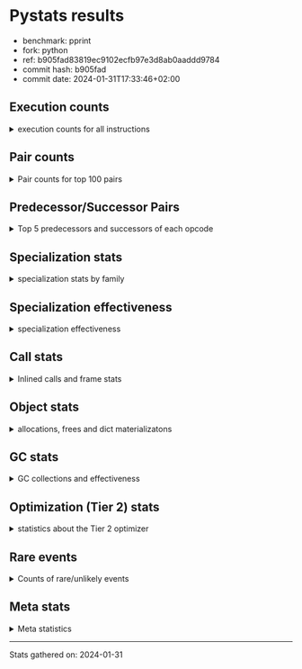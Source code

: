 
# Pystats results

- benchmark: pprint
- fork: python
- ref: b905fad83819ec9102ecfb97e3d8ab0aaddd9784
- commit hash: b905fad
- commit date: 2024-01-31T17:33:46+02:00

## Execution counts

<details>
<summary> execution counts for all instructions </summary>

|Name | Count | Self | Cumulative | Miss ratio | 
|---|---:|---:|---:|---:|
| LOAD_FAST | 5,624,006,400 | 19.8% | 19.8% |  |
| STORE_FAST | 2,496,003,280 | 8.8% | 28.5% |  |
| LOAD_GLOBAL_BUILTIN | 2,448,001,380 | 8.6% | 37.1% |  |
| LOAD_CONST | 1,808,002,640 | 6.4% | 43.5% |  |
| POP_JUMP_IF_FALSE | 1,744,001,680 | 6.1% | 49.6% |  |
| LOAD_FAST_LOAD_FAST | 1,544,002,000 | 5.4% | 55.0% |  |
| TO_BOOL_BOOL | 1,440,000,240 | 5.1% | 60.1% |  |
| CALL_BUILTIN_FAST | 872,000,660 | 3.1% | 63.1% |  |
| RESUME_CHECK | 808,000,460 | 2.8% | 66.0% |  |
| RETURN_VALUE | 704,000,560 | 2.5% | 68.5% |  |
| POP_JUMP_IF_TRUE | 648,000,480 | 2.3% | 70.7% |  |
| CALL_PY_EXACT_ARGS | 640,000,200 | 2.2% | 73.0% |  |
| LOAD_ATTR_METHOD_WITH_VALUES | 640,000,140 | 2.2% | 75.2% |  |
| CALL_BUILTIN_O | 583,999,960 | 2.1% | 77.3% |  |
| LOAD_GLOBAL_MODULE | 432,000,300 | 1.5% | 78.8% |  |
| CONTAINS_OP | 416,000,400 | 1.5% | 80.3% |  |
| LOAD_ATTR | 384,098,340 | 1.3% | 81.6% |  |
| POP_TOP | 376,000,800 | 1.3% | 82.9% |  |
| BUILD_TUPLE | 360,000,160 | 1.3% | 84.2% |  |
| CALL_TYPE_1 | 312,000,180 | 1.1% | 85.3% |  |
| UNPACK_SEQUENCE_TUPLE | 311,999,940 | 1.1% | 86.4% |  |
| IS_OP | 288,000,160 | 1.0% | 87.4% |  |
| PUSH_NULL | 264,000,880 | 0.9% | 88.3% |  |
| JUMP_BACKWARD | 263,999,920 | 0.9% | 89.3% |  |
| LOAD_ATTR_INSTANCE_VALUE | 240,000,200 | 0.8% | 90.1% |  |
| FOR_ITER_TUPLE | 193,134,380 | 0.7% | 90.8% | 31.1% |
| INTERPRETER_EXIT | 168,000,160 | 0.6% | 91.4% |  |
| FOR_ITER_LIST | 161,132,320 | 0.6% | 91.9% | 37.3% |
| LOAD_ATTR_METHOD_NO_DICT | 128,000,160 | 0.4% | 92.4% |  |
| EXTENDED_ARG | 120,000,160 | 0.4% | 92.8% |  |
| RETURN_CONST | 104,000,240 | 0.4% | 93.2% |  |
| CALL_METHOD_DESCRIPTOR_O | 104,000,180 | 0.4% | 93.5% |  |
| CALL | 96,027,540 | 0.3% | 93.9% |  |
| BINARY_OP | 96,025,120 | 0.3% | 94.2% |  |
| BINARY_OP_ADD_INT | 96,000,320 | 0.3% | 94.5% |  |
| DELETE_SUBSCR | 96,000,240 | 0.3% | 94.9% |  |
| GET_ITER | 96,000,160 | 0.3% | 95.2% |  |
| BUILD_LIST | 96,000,160 | 0.3% | 95.6% |  |
| STORE_SUBSCR_DICT | 96,000,140 | 0.3% | 95.9% |  |
| COPY | 96,000,080 | 0.3% | 96.2% |  |
| TO_BOOL_NONE | 96,000,080 | 0.3% | 96.6% |  |
| FORMAT_SIMPLE | 96,000,000 | 0.3% | 96.9% |  |
| CONVERT_VALUE | 96,000,000 | 0.3% | 97.2% |  |
| STORE_ATTR_SLOT | 95,999,960 | 0.3% | 97.6% |  |
| BINARY_SUBSCR_TUPLE_INT | 95,999,920 | 0.3% | 97.9% |  |
| COMPARE_OP_INT | 80,000,160 | 0.3% | 98.2% |  |
| TO_BOOL | 72,019,860 | 0.3% | 98.5% |  |
| STORE_FAST_STORE_FAST | 56,000,160 | 0.2% | 98.7% |  |
| CALL_LEN | 56,000,020 | 0.2% | 98.8% |  |
| JUMP_FORWARD | 48,000,240 | 0.2% | 99.0% |  |
| BUILD_STRING | 48,000,000 | 0.2% | 99.2% |  |
| UNPACK_SEQUENCE_TWO_TUPLE | 47,999,960 | 0.2% | 99.4% |  |
| LOAD_ATTR_SLOT | 47,999,920 | 0.2% | 99.5% |  |
| NOP | 32,000,240 | 0.1% | 99.6% |  |
| CALL_METHOD_DESCRIPTOR_NOARGS | 32,000,080 | 0.1% | 99.7% |  |
| TO_BOOL_LIST | 24,000,120 | 0.1% | 99.8% |  |
| CALL_KW | 24,000,000 | 0.1% | 99.9% |  |
| BINARY_OP_SUBTRACT_INT | 16,000,300 | 0.1% | 100.0% |  |
| LOAD_ATTR_METHOD_LAZY_DICT | 8,000,160 | 0.0% | 100.0% |  |
| LOAD_GLOBAL | 2,560 | 0.0% | 100.0% |  |
| UNPACK_SEQUENCE | 360 | 0.0% | 100.0% |  |
| RESUME | 340 | 0.0% | 100.0% |  |
| COMPARE_OP | 320 | 0.0% | 100.0% |  |
| LOAD_DEREF | 320 | 0.0% | 100.0% |  |
| LOAD_ATTR_MODULE | 240 | 0.0% | 100.0% |  |
| STORE_SUBSCR | 200 | 0.0% | 100.0% |  |
| BINARY_SUBSCR | 160 | 0.0% | 100.0% |  |
| CALL_FUNCTION_EX | 160 | 0.0% | 100.0% |  |
| COPY_FREE_VARS | 160 | 0.0% | 100.0% |  |
| FOR_ITER | 160 | 0.0% | 100.0% |  |
| BINARY_OP_SUBTRACT_FLOAT | 120 | 0.0% | 100.0% |  |
| POP_JUMP_IF_NONE | 80 | 0.0% | 100.0% |  |
| STORE_ATTR | 80 | 0.0% | 100.0% |  |
| CHECK_EXC_MATCH | 80 | 0.0% | 100.0% |  |
| POP_EXCEPT | 80 | 0.0% | 100.0% |  |
| PUSH_EXC_INFO | 80 | 0.0% | 100.0% |  |
| BUILD_MAP | 80 | 0.0% | 100.0% |  |
| JUMP_BACKWARD_NO_INTERRUPT | 80 | 0.0% | 100.0% |  |
| BINARY_OP_ADD_UNICODE | 60 | 0.0% | 100.0% |  |
| CALL_METHOD_DESCRIPTOR_FAST | 60 | 0.0% | 100.0% |  |
| LOAD_ATTR_NONDESCRIPTOR_WITH_VALUES | 60 | 0.0% | 100.0% |  |


</details>

## Pair counts

<details>
<summary> Pair counts for top 100 pairs </summary>

|Pair | Count | Self | Cumulative | 
|---|---:|---:|---:|
| LOAD_GLOBAL_BUILTIN LOAD_FAST | 1,584,000,880 | 5.6% | 5.6% |
| STORE_FAST LOAD_FAST | 1,288,001,760 | 4.5% | 10.1% |
| LOAD_FAST LOAD_GLOBAL_BUILTIN | 864,000,080 | 3.0% | 13.1% |
| POP_JUMP_IF_FALSE LOAD_GLOBAL_BUILTIN | 839,999,800 | 3.0% | 16.1% |
| TO_BOOL_BOOL POP_JUMP_IF_FALSE | 816,000,180 | 2.9% | 18.9% |
| CALL_PY_EXACT_ARGS RESUME_CHECK | 640,000,200 | 2.2% | 21.2% |
| LOAD_FAST LOAD_ATTR_METHOD_WITH_VALUES | 639,999,880 | 2.2% | 23.4% |
| POP_JUMP_IF_FALSE LOAD_FAST | 608,000,800 | 2.1% | 25.6% |
| STORE_FAST STORE_FAST | 608,000,000 | 2.1% | 27.7% |
| CALL_BUILTIN_FAST TO_BOOL_BOOL | 576,000,240 | 2.0% | 29.7% |
| LOAD_GLOBAL_BUILTIN CALL_BUILTIN_FAST | 576,000,240 | 2.0% | 31.8% |
| LOAD_FAST LOAD_CONST | 552,000,720 | 1.9% | 33.7% |
| LOAD_FAST TO_BOOL_BOOL | 543,999,720 | 1.9% | 35.6% |
| LOAD_FAST CALL_BUILTIN_O | 535,999,760 | 1.9% | 37.5% |
| LOAD_CONST LOAD_CONST | 528,000,320 | 1.9% | 39.3% |
| TO_BOOL_BOOL POP_JUMP_IF_TRUE | 527,999,940 | 1.9% | 41.2% |
| LOAD_ATTR_METHOD_WITH_VALUES LOAD_FAST_LOAD_FAST | 432,000,180 | 1.5% | 42.7% |
| CONTAINS_OP POP_JUMP_IF_FALSE | 416,000,400 | 1.5% | 44.2% |
| LOAD_FAST_LOAD_FAST CALL_PY_EXACT_ARGS | 415,999,840 | 1.5% | 45.6% |
| LOAD_FAST_LOAD_FAST LOAD_FAST_LOAD_FAST | 408,000,320 | 1.4% | 47.1% |
| POP_TOP LOAD_FAST | 368,000,400 | 1.3% | 48.4% |
| BUILD_TUPLE RETURN_VALUE | 360,000,160 | 1.3% | 49.6% |
| STORE_FAST LOAD_GLOBAL_BUILTIN | 344,000,080 | 1.2% | 50.8% |
| RESUME_CHECK LOAD_FAST | 320,000,220 | 1.1% | 52.0% |
| RESUME_CHECK LOAD_GLOBAL_BUILTIN | 320,000,120 | 1.1% | 53.1% |
| LOAD_FAST CALL_TYPE_1 | 312,000,120 | 1.1% | 54.2% |
| CALL_TYPE_1 STORE_FAST | 312,000,120 | 1.1% | 55.3% |
| LOAD_GLOBAL_MODULE CONTAINS_OP | 312,000,120 | 1.1% | 56.4% |
| RETURN_VALUE RETURN_VALUE | 312,000,080 | 1.1% | 57.5% |
| LOAD_FAST LOAD_GLOBAL_MODULE | 312,000,080 | 1.1% | 58.6% |
| RETURN_VALUE UNPACK_SEQUENCE_TUPLE | 311,999,800 | 1.1% | 59.7% |
| UNPACK_SEQUENCE_TUPLE STORE_FAST | 303,999,880 | 1.1% | 60.7% |
| CALL_BUILTIN_FAST STORE_FAST | 296,000,140 | 1.0% | 61.8% |
| LOAD_ATTR IS_OP | 288,000,160 | 1.0% | 62.8% |
| LOAD_CONST CALL_BUILTIN_FAST | 288,000,080 | 1.0% | 63.8% |
| LOAD_GLOBAL_BUILTIN LOAD_ATTR | 288,000,000 | 1.0% | 64.8% |
| LOAD_CONST STORE_FAST | 264,000,720 | 0.9% | 65.7% |
| LOAD_FAST PUSH_NULL | 264,000,560 | 0.9% | 66.7% |
| PUSH_NULL LOAD_FAST | 264,000,160 | 0.9% | 67.6% |
| POP_JUMP_IF_TRUE LOAD_FAST | 264,000,160 | 0.9% | 68.5% |
| POP_JUMP_IF_TRUE JUMP_BACKWARD | 263,999,920 | 0.9% | 69.4% |
| CALL_BUILTIN_O POP_TOP | 263,999,900 | 0.9% | 70.4% |
| IS_OP POP_JUMP_IF_FALSE | 240,000,000 | 0.8% | 71.2% |
| LOAD_FAST LOAD_ATTR_INSTANCE_VALUE | 239,999,960 | 0.8% | 72.1% |
| LOAD_FAST_LOAD_FAST LOAD_FAST | 224,000,160 | 0.8% | 72.8% |
| LOAD_FAST CALL_PY_EXACT_ARGS | 224,000,000 | 0.8% | 73.6% |
| LOAD_ATTR_INSTANCE_VALUE TO_BOOL_BOOL | 223,999,800 | 0.8% | 74.4% |
| LOAD_CONST BUILD_TUPLE | 216,000,000 | 0.8% | 75.2% |
| CALL_BUILTIN_O LOAD_CONST | 215,999,920 | 0.8% | 75.9% |
| LOAD_FAST LOAD_FAST_LOAD_FAST | 208,000,000 | 0.7% | 76.7% |
| LOAD_ATTR_METHOD_WITH_VALUES LOAD_FAST | 207,999,960 | 0.7% | 77.4% |
| CACHE RESUME_CHECK | 168,000,000 | 0.6% | 78.0% |
| JUMP_BACKWARD FOR_ITER_TUPLE | 142,667,380 | 0.5% | 78.5% |
| FOR_ITER_TUPLE STORE_FAST | 142,667,360 | 0.5% | 79.0% |
| EXTENDED_ARG POP_JUMP_IF_FALSE | 120,000,160 | 0.4% | 79.4% |
| JUMP_BACKWARD FOR_ITER_LIST | 113,332,580 | 0.4% | 79.8% |
| LOAD_FAST_LOAD_FAST CONTAINS_OP | 104,000,240 | 0.4% | 80.2% |
| LOAD_CONST LOAD_FAST_LOAD_FAST | 104,000,160 | 0.4% | 80.5% |
| POP_JUMP_IF_FALSE LOAD_CONST | 104,000,160 | 0.4% | 80.9% |
| CALL_BUILTIN_O STORE_FAST | 104,000,140 | 0.4% | 81.3% |
| LOAD_FAST CALL_METHOD_DESCRIPTOR_O | 103,999,960 | 0.4% | 81.6% |
| LOAD_FAST LOAD_ATTR | 96,001,560 | 0.3% | 82.0% |
| STORE_FAST LOAD_CONST | 96,000,320 | 0.3% | 82.3% |
| LOAD_ATTR STORE_FAST | 96,000,280 | 0.3% | 82.6% |
| LOAD_FAST_LOAD_FAST DELETE_SUBSCR | 96,000,240 | 0.3% | 83.0% |
| BINARY_OP LOAD_FAST_LOAD_FAST | 96,000,180 | 0.3% | 83.3% |
| BUILD_LIST STORE_FAST | 96,000,160 | 0.3% | 83.7% |
| LOAD_FAST GET_ITER | 96,000,160 | 0.3% | 84.0% |
| LOAD_FAST_LOAD_FAST BUILD_TUPLE | 96,000,160 | 0.3% | 84.3% |
| POP_JUMP_IF_FALSE LOAD_FAST_LOAD_FAST | 96,000,160 | 0.3% | 84.7% |
| STORE_FAST BUILD_LIST | 96,000,160 | 0.3% | 85.0% |
| BINARY_OP_ADD_INT STORE_FAST | 96,000,140 | 0.3% | 85.3% |
| LOAD_CONST BINARY_OP_ADD_INT | 96,000,120 | 0.3% | 85.7% |
| TO_BOOL_BOOL EXTENDED_ARG | 96,000,120 | 0.3% | 86.0% |
| POP_JUMP_IF_FALSE POP_TOP | 96,000,080 | 0.3% | 86.4% |
| CALL_METHOD_DESCRIPTOR_O BINARY_OP | 96,000,080 | 0.3% | 86.7% |
| LOAD_ATTR_METHOD_NO_DICT LOAD_FAST | 96,000,080 | 0.3% | 87.0% |
| STORE_SUBSCR_DICT LOAD_CONST | 96,000,080 | 0.3% | 87.4% |
| TO_BOOL_NONE POP_JUMP_IF_FALSE | 96,000,080 | 0.3% | 87.7% |
| LOAD_FAST_LOAD_FAST STORE_SUBSCR_DICT | 96,000,040 | 0.3% | 88.0% |
| CONVERT_VALUE FORMAT_SIMPLE | 96,000,000 | 0.3% | 88.4% |
| LOAD_CONST LOAD_ATTR_METHOD_NO_DICT | 96,000,000 | 0.3% | 88.7% |
| LOAD_FAST CONVERT_VALUE | 96,000,000 | 0.3% | 89.1% |
| LOAD_FAST COPY | 96,000,000 | 0.3% | 89.4% |
| LOAD_FAST TO_BOOL_NONE | 96,000,000 | 0.3% | 89.7% |
| RETURN_CONST INTERPRETER_EXIT | 96,000,000 | 0.3% | 90.1% |
| RESUME_CHECK LOAD_FAST_LOAD_FAST | 95,999,960 | 0.3% | 90.4% |
| STORE_ATTR_SLOT RETURN_CONST | 95,999,960 | 0.3% | 90.7% |
| LOAD_FAST_LOAD_FAST STORE_ATTR_SLOT | 95,999,920 | 0.3% | 91.1% |
| BINARY_SUBSCR_TUPLE_INT CALL | 95,999,920 | 0.3% | 91.4% |
| LOAD_GLOBAL_MODULE LOAD_FAST | 95,999,920 | 0.3% | 91.8% |
| COPY TO_BOOL_BOOL | 95,999,840 | 0.3% | 92.1% |
| LOAD_CONST BINARY_SUBSCR_TUPLE_INT | 95,999,840 | 0.3% | 92.4% |
| LOAD_FAST TO_BOOL | 72,000,760 | 0.3% | 92.7% |
| TO_BOOL POP_JUMP_IF_TRUE | 72,000,260 | 0.3% | 92.9% |
| DELETE_SUBSCR LOAD_FAST | 72,000,160 | 0.3% | 93.2% |
| RETURN_VALUE INTERPRETER_EXIT | 72,000,160 | 0.3% | 93.4% |
| POP_JUMP_IF_TRUE LOAD_CONST | 72,000,160 | 0.3% | 93.7% |
| FOR_ITER_LIST STORE_FAST | 65,332,600 | 0.2% | 93.9% |
| LOAD_FAST STORE_FAST | 64,000,000 | 0.2% | 94.1% |


</details>

## Predecessor/Successor Pairs

<details>
<summary> Top 5 predecessors and successors of each opcode </summary>

### CACHE

<details>
<summary> Successors and predecessors for CACHE </summary>

|Successors | Count | Percentage | 
|---|---:|---:|
| RESUME_CHECK | 168,000,000 | 100.0% |
| RESUME | 160 | 0.0% |


</details>

### BINARY_SUBSCR

<details>
<summary> Successors and predecessors for BINARY_SUBSCR </summary>

|Predecessors | Count | Percentage | 
|---|---:|---:|
| LOAD_CONST | 160 | 100.0% |

|Successors | Count | Percentage | 
|---|---:|---:|
| CALL | 80 | 50.0% |
| BINARY_SUBSCR_TUPLE_INT | 80 | 50.0% |


</details>

### DELETE_SUBSCR

<details>
<summary> Successors and predecessors for DELETE_SUBSCR </summary>

|Predecessors | Count | Percentage | 
|---|---:|---:|
| LOAD_FAST_LOAD_FAST | 96,000,240 | 100.0% |

|Successors | Count | Percentage | 
|---|---:|---:|
| LOAD_FAST | 72,000,160 | 75.0% |
| LOAD_CONST | 24,000,000 | 25.0% |
| RETURN_CONST | 80 | 0.0% |


</details>

### FORMAT_SIMPLE

<details>
<summary> Successors and predecessors for FORMAT_SIMPLE </summary>

|Predecessors | Count | Percentage | 
|---|---:|---:|
| CONVERT_VALUE | 96,000,000 | 100.0% |

|Successors | Count | Percentage | 
|---|---:|---:|
| BUILD_STRING | 48,000,000 | 50.0% |
| LOAD_CONST | 48,000,000 | 50.0% |


</details>

### GET_ITER

<details>
<summary> Successors and predecessors for GET_ITER </summary>

|Predecessors | Count | Percentage | 
|---|---:|---:|
| LOAD_FAST | 96,000,160 | 100.0% |

|Successors | Count | Percentage | 
|---|---:|---:|
| FOR_ITER_TUPLE | 49,333,660 | 51.4% |
| FOR_ITER_LIST | 46,666,380 | 48.6% |
| FOR_ITER | 120 | 0.0% |


</details>

### INTERPRETER_EXIT

<details>
<summary> Successors and predecessors for INTERPRETER_EXIT </summary>

|Predecessors | Count | Percentage | 
|---|---:|---:|
| RETURN_CONST | 96,000,000 | 57.1% |
| RETURN_VALUE | 72,000,160 | 42.9% |


</details>

### NOP

<details>
<summary> Successors and predecessors for NOP </summary>

|Predecessors | Count | Percentage | 
|---|---:|---:|
| RESUME_CHECK | 23,999,960 | 75.0% |
| STORE_FAST | 8,000,080 | 25.0% |
| POP_TOP | 160 | 0.0% |
| RESUME | 40 | 0.0% |

|Successors | Count | Percentage | 
|---|---:|---:|
| LOAD_FAST | 24,000,000 | 75.0% |
| LOAD_GLOBAL_BUILTIN | 8,000,000 | 25.0% |
| LOAD_DEREF | 160 | 0.0% |
| LOAD_GLOBAL | 80 | 0.0% |


</details>

### POP_TOP

<details>
<summary> Successors and predecessors for POP_TOP </summary>

|Predecessors | Count | Percentage | 
|---|---:|---:|
| CALL_BUILTIN_O | 263,999,900 | 70.2% |
| POP_JUMP_IF_FALSE | 96,000,080 | 25.5% |
| RETURN_CONST | 8,000,240 | 2.1% |
| CALL_METHOD_DESCRIPTOR_O | 8,000,100 | 2.1% |
| CALL | 480 | 0.0% |

|Successors | Count | Percentage | 
|---|---:|---:|
| LOAD_FAST | 368,000,400 | 97.9% |
| RETURN_CONST | 8,000,080 | 2.1% |
| NOP | 160 | 0.0% |
| LOAD_CONST | 80 | 0.0% |
| LOAD_FAST_LOAD_FAST | 80 | 0.0% |


</details>

### PUSH_NULL

<details>
<summary> Successors and predecessors for PUSH_NULL </summary>

|Predecessors | Count | Percentage | 
|---|---:|---:|
| LOAD_FAST | 264,000,560 | 100.0% |
| LOAD_DEREF | 160 | 0.0% |
| LOAD_ATTR_MODULE | 120 | 0.0% |
| LOAD_ATTR | 40 | 0.0% |

|Successors | Count | Percentage | 
|---|---:|---:|
| LOAD_FAST | 264,000,160 | 100.0% |
| CALL | 640 | 0.0% |
| LOAD_FAST_LOAD_FAST | 80 | 0.0% |


</details>

### RETURN_VALUE

<details>
<summary> Successors and predecessors for RETURN_VALUE </summary>

|Predecessors | Count | Percentage | 
|---|---:|---:|
| BUILD_TUPLE | 360,000,160 | 51.1% |
| RETURN_VALUE | 312,000,080 | 44.3% |
| COMPARE_OP_INT | 23,999,960 | 3.4% |
| LOAD_FAST | 8,000,240 | 1.1% |
| CALL_METHOD_DESCRIPTOR_NOARGS | 60 | 0.0% |

|Successors | Count | Percentage | 
|---|---:|---:|
| RETURN_VALUE | 312,000,080 | 44.3% |
| UNPACK_SEQUENCE_TUPLE | 311,999,800 | 44.3% |
| INTERPRETER_EXIT | 72,000,160 | 10.2% |
| STORE_FAST | 8,000,080 | 1.1% |
| UNPACK_SEQUENCE | 280 | 0.0% |


</details>

### STORE_SUBSCR

<details>
<summary> Successors and predecessors for STORE_SUBSCR </summary>

|Predecessors | Count | Percentage | 
|---|---:|---:|
| LOAD_FAST_LOAD_FAST | 200 | 100.0% |

|Successors | Count | Percentage | 
|---|---:|---:|
| STORE_SUBSCR_DICT | 100 | 50.0% |
| LOAD_CONST | 80 | 40.0% |
| LOAD_FAST | 20 | 10.0% |


</details>

### TO_BOOL

<details>
<summary> Successors and predecessors for TO_BOOL </summary>

|Predecessors | Count | Percentage | 
|---|---:|---:|
| LOAD_FAST | 72,000,760 | 100.0% |
| TO_BOOL | 18,340 | 0.0% |
| CALL | 200 | 0.0% |
| CALL_BUILTIN_FAST | 200 | 0.0% |
| COPY | 160 | 0.0% |

|Successors | Count | Percentage | 
|---|---:|---:|
| POP_JUMP_IF_TRUE | 72,000,260 | 100.0% |
| TO_BOOL | 18,340 | 0.0% |
| TO_BOOL_BOOL | 640 | 0.0% |
| POP_JUMP_IF_FALSE | 460 | 0.0% |
| TO_BOOL_NONE | 80 | 0.0% |


</details>

### BINARY_OP

<details>
<summary> Successors and predecessors for BINARY_OP </summary>

|Predecessors | Count | Percentage | 
|---|---:|---:|
| CALL_METHOD_DESCRIPTOR_O | 96,000,080 | 100.0% |
| BINARY_OP | 24,280 | 0.0% |
| LOAD_CONST | 280 | 0.0% |
| LOAD_FAST | 280 | 0.0% |
| CALL | 80 | 0.0% |

|Successors | Count | Percentage | 
|---|---:|---:|
| LOAD_FAST_LOAD_FAST | 96,000,180 | 100.0% |
| BINARY_OP | 24,280 | 0.0% |
| STORE_FAST | 220 | 0.0% |
| BINARY_OP_ADD_INT | 160 | 0.0% |
| BINARY_OP_SUBTRACT_INT | 100 | 0.0% |


</details>

### BUILD_LIST

<details>
<summary> Successors and predecessors for BUILD_LIST </summary>

|Predecessors | Count | Percentage | 
|---|---:|---:|
| STORE_FAST | 96,000,160 | 100.0% |

|Successors | Count | Percentage | 
|---|---:|---:|
| STORE_FAST | 96,000,160 | 100.0% |


</details>

### BUILD_STRING

<details>
<summary> Successors and predecessors for BUILD_STRING </summary>

|Predecessors | Count | Percentage | 
|---|---:|---:|
| FORMAT_SIMPLE | 48,000,000 | 100.0% |

|Successors | Count | Percentage | 
|---|---:|---:|
| CALL_BUILTIN_O | 47,999,920 | 100.0% |
| CALL | 80 | 0.0% |


</details>

### BUILD_TUPLE

<details>
<summary> Successors and predecessors for BUILD_TUPLE </summary>

|Predecessors | Count | Percentage | 
|---|---:|---:|
| LOAD_CONST | 216,000,000 | 60.0% |
| LOAD_FAST_LOAD_FAST | 96,000,160 | 26.7% |
| CALL | 48,000,000 | 13.3% |

|Successors | Count | Percentage | 
|---|---:|---:|
| RETURN_VALUE | 360,000,160 | 100.0% |


</details>

### CALL

<details>
<summary> Successors and predecessors for CALL </summary>

|Predecessors | Count | Percentage | 
|---|---:|---:|
| BINARY_SUBSCR_TUPLE_INT | 95,999,920 | 100.0% |
| CALL | 24,380 | 0.0% |
| LOAD_FAST | 1,200 | 0.0% |
| PUSH_NULL | 640 | 0.0% |
| LOAD_FAST_LOAD_FAST | 320 | 0.0% |

|Successors | Count | Percentage | 
|---|---:|---:|
| BUILD_TUPLE | 48,000,000 | 50.0% |
| LOAD_GLOBAL_MODULE | 47,999,920 | 50.0% |
| CALL | 24,380 | 0.0% |
| STORE_FAST | 500 | 0.0% |
| POP_TOP | 480 | 0.0% |


</details>

### CALL_FUNCTION_EX

<details>
<summary> Successors and predecessors for CALL_FUNCTION_EX </summary>

|Predecessors | Count | Percentage | 
|---|---:|---:|
| LOAD_FAST | 160 | 100.0% |

|Successors | Count | Percentage | 
|---|---:|---:|
| COPY_FREE_VARS | 160 | 100.0% |


</details>

### CALL_KW

<details>
<summary> Successors and predecessors for CALL_KW </summary>

|Predecessors | Count | Percentage | 
|---|---:|---:|
| LOAD_CONST | 24,000,000 | 100.0% |

|Successors | Count | Percentage | 
|---|---:|---:|
| STORE_FAST | 24,000,000 | 100.0% |


</details>

### COMPARE_OP

<details>
<summary> Successors and predecessors for COMPARE_OP </summary>

|Predecessors | Count | Percentage | 
|---|---:|---:|
| LOAD_CONST | 200 | 62.5% |
| LOAD_ATTR | 40 | 12.5% |
| LOAD_FAST | 40 | 12.5% |
| LOAD_ATTR_SLOT | 40 | 12.5% |

|Successors | Count | Percentage | 
|---|---:|---:|
| COMPARE_OP_INT | 160 | 50.0% |
| POP_JUMP_IF_FALSE | 120 | 37.5% |
| RETURN_VALUE | 40 | 12.5% |


</details>

### CONTAINS_OP

<details>
<summary> Successors and predecessors for CONTAINS_OP </summary>

|Predecessors | Count | Percentage | 
|---|---:|---:|
| LOAD_GLOBAL_MODULE | 312,000,120 | 75.0% |
| LOAD_FAST_LOAD_FAST | 104,000,240 | 25.0% |
| LOAD_GLOBAL | 40 | 0.0% |

|Successors | Count | Percentage | 
|---|---:|---:|
| POP_JUMP_IF_FALSE | 416,000,400 | 100.0% |


</details>

### CONVERT_VALUE

<details>
<summary> Successors and predecessors for CONVERT_VALUE </summary>

|Predecessors | Count | Percentage | 
|---|---:|---:|
| LOAD_FAST | 96,000,000 | 100.0% |

|Successors | Count | Percentage | 
|---|---:|---:|
| FORMAT_SIMPLE | 96,000,000 | 100.0% |


</details>

### COPY

<details>
<summary> Successors and predecessors for COPY </summary>

|Predecessors | Count | Percentage | 
|---|---:|---:|
| LOAD_FAST | 96,000,000 | 100.0% |
| BINARY_OP_ADD_INT | 60 | 0.0% |
| BINARY_OP | 20 | 0.0% |

|Successors | Count | Percentage | 
|---|---:|---:|
| TO_BOOL_BOOL | 95,999,840 | 100.0% |
| TO_BOOL | 160 | 0.0% |
| STORE_FAST_STORE_FAST | 80 | 0.0% |


</details>

### COPY_FREE_VARS

<details>
<summary> Successors and predecessors for COPY_FREE_VARS </summary>

|Predecessors | Count | Percentage | 
|---|---:|---:|
| CALL_FUNCTION_EX | 160 | 100.0% |

|Successors | Count | Percentage | 
|---|---:|---:|
| RESUME_CHECK | 120 | 75.0% |
| RESUME | 40 | 25.0% |


</details>

### EXTENDED_ARG

<details>
<summary> Successors and predecessors for EXTENDED_ARG </summary>

|Predecessors | Count | Percentage | 
|---|---:|---:|
| TO_BOOL_BOOL | 96,000,120 | 80.0% |
| IS_OP | 24,000,000 | 20.0% |
| TO_BOOL | 40 | 0.0% |

|Successors | Count | Percentage | 
|---|---:|---:|
| POP_JUMP_IF_FALSE | 120,000,160 | 100.0% |


</details>

### FOR_ITER

<details>
<summary> Successors and predecessors for FOR_ITER </summary>

|Predecessors | Count | Percentage | 
|---|---:|---:|
| GET_ITER | 120 | 75.0% |
| JUMP_BACKWARD | 40 | 25.0% |

|Successors | Count | Percentage | 
|---|---:|---:|
| STORE_FAST | 40 | 25.0% |
| UNPACK_SEQUENCE | 40 | 25.0% |
| FOR_ITER_LIST | 40 | 25.0% |
| FOR_ITER_TUPLE | 40 | 25.0% |


</details>

### IS_OP

<details>
<summary> Successors and predecessors for IS_OP </summary>

|Predecessors | Count | Percentage | 
|---|---:|---:|
| LOAD_ATTR | 288,000,160 | 100.0% |

|Successors | Count | Percentage | 
|---|---:|---:|
| POP_JUMP_IF_FALSE | 240,000,000 | 83.3% |
| POP_JUMP_IF_TRUE | 24,000,160 | 8.3% |
| EXTENDED_ARG | 24,000,000 | 8.3% |


</details>

### JUMP_BACKWARD

<details>
<summary> Successors and predecessors for JUMP_BACKWARD </summary>

|Predecessors | Count | Percentage | 
|---|---:|---:|
| POP_JUMP_IF_TRUE | 263,999,920 | 100.0% |

|Successors | Count | Percentage | 
|---|---:|---:|
| FOR_ITER_TUPLE | 142,667,380 | 54.0% |
| FOR_ITER_LIST | 113,332,580 | 42.9% |
| LOAD_FAST | 7,999,920 | 3.0% |
| FOR_ITER | 40 | 0.0% |


</details>

### JUMP_FORWARD

<details>
<summary> Successors and predecessors for JUMP_FORWARD </summary>

|Predecessors | Count | Percentage | 
|---|---:|---:|
| STORE_FAST | 48,000,160 | 100.0% |
| LOAD_FAST | 80 | 0.0% |

|Successors | Count | Percentage | 
|---|---:|---:|
| LOAD_GLOBAL_BUILTIN | 24,000,120 | 50.0% |
| LOAD_FAST | 24,000,000 | 50.0% |
| LOAD_FAST_LOAD_FAST | 80 | 0.0% |
| LOAD_GLOBAL | 40 | 0.0% |


</details>

### LOAD_ATTR

<details>
<summary> Successors and predecessors for LOAD_ATTR </summary>

|Predecessors | Count | Percentage | 
|---|---:|---:|
| LOAD_GLOBAL_BUILTIN | 288,000,000 | 75.0% |
| LOAD_FAST | 96,001,560 | 25.0% |
| LOAD_ATTR | 96,120 | 0.0% |
| LOAD_GLOBAL | 240 | 0.0% |
| LOAD_CONST | 160 | 0.0% |

|Successors | Count | Percentage | 
|---|---:|---:|
| IS_OP | 288,000,160 | 75.0% |
| STORE_FAST | 96,000,280 | 25.0% |
| LOAD_ATTR | 96,120 | 0.0% |
| LOAD_ATTR_METHOD_WITH_VALUES | 260 | 0.0% |
| LOAD_FAST | 240 | 0.0% |


</details>

### LOAD_CONST

<details>
<summary> Successors and predecessors for LOAD_CONST </summary>

|Predecessors | Count | Percentage | 
|---|---:|---:|
| LOAD_FAST | 552,000,720 | 30.5% |
| LOAD_CONST | 528,000,320 | 29.2% |
| CALL_BUILTIN_O | 215,999,920 | 11.9% |
| POP_JUMP_IF_FALSE | 104,000,160 | 5.8% |
| STORE_FAST | 96,000,320 | 5.3% |

|Successors | Count | Percentage | 
|---|---:|---:|
| LOAD_CONST | 528,000,320 | 29.2% |
| CALL_BUILTIN_FAST | 288,000,080 | 15.9% |
| STORE_FAST | 264,000,720 | 14.6% |
| BUILD_TUPLE | 216,000,000 | 11.9% |
| LOAD_FAST_LOAD_FAST | 104,000,160 | 5.8% |


</details>

### LOAD_DEREF

<details>
<summary> Successors and predecessors for LOAD_DEREF </summary>

|Predecessors | Count | Percentage | 
|---|---:|---:|
| NOP | 160 | 50.0% |
| STORE_FAST | 160 | 50.0% |

|Successors | Count | Percentage | 
|---|---:|---:|
| PUSH_NULL | 160 | 50.0% |
| STORE_FAST | 160 | 50.0% |


</details>

### LOAD_FAST

<details>
<summary> Successors and predecessors for LOAD_FAST </summary>

|Predecessors | Count | Percentage | 
|---|---:|---:|
| LOAD_GLOBAL_BUILTIN | 1,584,000,880 | 28.2% |
| STORE_FAST | 1,288,001,760 | 22.9% |
| POP_JUMP_IF_FALSE | 608,000,800 | 10.8% |
| POP_TOP | 368,000,400 | 6.5% |
| RESUME_CHECK | 320,000,220 | 5.7% |

|Successors | Count | Percentage | 
|---|---:|---:|
| LOAD_GLOBAL_BUILTIN | 864,000,080 | 15.4% |
| LOAD_ATTR_METHOD_WITH_VALUES | 639,999,880 | 11.4% |
| LOAD_CONST | 552,000,720 | 9.8% |
| TO_BOOL_BOOL | 543,999,720 | 9.7% |
| CALL_BUILTIN_O | 535,999,760 | 9.5% |


</details>

### LOAD_FAST_LOAD_FAST

<details>
<summary> Successors and predecessors for LOAD_FAST_LOAD_FAST </summary>

|Predecessors | Count | Percentage | 
|---|---:|---:|
| LOAD_ATTR_METHOD_WITH_VALUES | 432,000,180 | 28.0% |
| LOAD_FAST_LOAD_FAST | 408,000,320 | 26.4% |
| LOAD_FAST | 208,000,000 | 13.5% |
| LOAD_CONST | 104,000,160 | 6.7% |
| BINARY_OP | 96,000,180 | 6.2% |

|Successors | Count | Percentage | 
|---|---:|---:|
| CALL_PY_EXACT_ARGS | 415,999,840 | 26.9% |
| LOAD_FAST_LOAD_FAST | 408,000,320 | 26.4% |
| LOAD_FAST | 224,000,160 | 14.5% |
| CONTAINS_OP | 104,000,240 | 6.7% |
| DELETE_SUBSCR | 96,000,240 | 6.2% |


</details>

### LOAD_GLOBAL

<details>
<summary> Successors and predecessors for LOAD_GLOBAL </summary>

|Predecessors | Count | Percentage | 
|---|---:|---:|
| LOAD_FAST | 800 | 31.2% |
| POP_JUMP_IF_FALSE | 680 | 26.6% |
| STORE_FAST | 160 | 6.2% |
| RESUME | 160 | 6.2% |
| RESUME_CHECK | 160 | 6.2% |

|Successors | Count | Percentage | 
|---|---:|---:|
| LOAD_GLOBAL_BUILTIN | 1,020 | 39.8% |
| LOAD_FAST | 720 | 28.1% |
| LOAD_GLOBAL_MODULE | 260 | 10.2% |
| LOAD_ATTR | 240 | 9.4% |
| CALL | 220 | 8.6% |


</details>

### POP_JUMP_IF_FALSE

<details>
<summary> Successors and predecessors for POP_JUMP_IF_FALSE </summary>

|Predecessors | Count | Percentage | 
|---|---:|---:|
| TO_BOOL_BOOL | 816,000,180 | 46.8% |
| CONTAINS_OP | 416,000,400 | 23.9% |
| IS_OP | 240,000,000 | 13.8% |
| EXTENDED_ARG | 120,000,160 | 6.9% |
| TO_BOOL_NONE | 96,000,080 | 5.5% |

|Successors | Count | Percentage | 
|---|---:|---:|
| LOAD_GLOBAL_BUILTIN | 839,999,800 | 48.2% |
| LOAD_FAST | 608,000,800 | 34.9% |
| LOAD_CONST | 104,000,160 | 6.0% |
| LOAD_FAST_LOAD_FAST | 96,000,160 | 5.5% |
| POP_TOP | 96,000,080 | 5.5% |


</details>

### POP_JUMP_IF_NONE

<details>
<summary> Successors and predecessors for POP_JUMP_IF_NONE </summary>

|Predecessors | Count | Percentage | 
|---|---:|---:|
| LOAD_FAST | 80 | 100.0% |

|Successors | Count | Percentage | 
|---|---:|---:|
| LOAD_CONST | 80 | 100.0% |


</details>

### POP_JUMP_IF_TRUE

<details>
<summary> Successors and predecessors for POP_JUMP_IF_TRUE </summary>

|Predecessors | Count | Percentage | 
|---|---:|---:|
| TO_BOOL_BOOL | 527,999,940 | 81.5% |
| TO_BOOL | 72,000,260 | 11.1% |
| IS_OP | 24,000,160 | 3.7% |
| TO_BOOL_LIST | 24,000,120 | 3.7% |

|Successors | Count | Percentage | 
|---|---:|---:|
| LOAD_FAST | 264,000,160 | 40.7% |
| JUMP_BACKWARD | 263,999,920 | 40.7% |
| LOAD_CONST | 72,000,160 | 11.1% |
| LOAD_GLOBAL_BUILTIN | 48,000,040 | 7.4% |
| LOAD_GLOBAL | 120 | 0.0% |


</details>

### RETURN_CONST

<details>
<summary> Successors and predecessors for RETURN_CONST </summary>

|Predecessors | Count | Percentage | 
|---|---:|---:|
| STORE_ATTR_SLOT | 95,999,960 | 92.3% |
| POP_TOP | 8,000,080 | 7.7% |
| DELETE_SUBSCR | 80 | 0.0% |
| POP_JUMP_IF_TRUE | 80 | 0.0% |
| STORE_ATTR | 40 | 0.0% |

|Successors | Count | Percentage | 
|---|---:|---:|
| INTERPRETER_EXIT | 96,000,000 | 92.3% |
| POP_TOP | 8,000,240 | 7.7% |


</details>

### STORE_ATTR

<details>
<summary> Successors and predecessors for STORE_ATTR </summary>

|Predecessors | Count | Percentage | 
|---|---:|---:|
| LOAD_FAST_LOAD_FAST | 80 | 100.0% |

|Successors | Count | Percentage | 
|---|---:|---:|
| RETURN_CONST | 40 | 50.0% |
| STORE_ATTR_SLOT | 40 | 50.0% |


</details>

### STORE_FAST

<details>
<summary> Successors and predecessors for STORE_FAST </summary>

|Predecessors | Count | Percentage | 
|---|---:|---:|
| STORE_FAST | 608,000,000 | 24.4% |
| CALL_TYPE_1 | 312,000,120 | 12.5% |
| UNPACK_SEQUENCE_TUPLE | 303,999,880 | 12.2% |
| CALL_BUILTIN_FAST | 296,000,140 | 11.9% |
| LOAD_CONST | 264,000,720 | 10.6% |

|Successors | Count | Percentage | 
|---|---:|---:|
| LOAD_FAST | 1,288,001,760 | 51.6% |
| STORE_FAST | 608,000,000 | 24.4% |
| LOAD_GLOBAL_BUILTIN | 344,000,080 | 13.8% |
| LOAD_CONST | 96,000,320 | 3.8% |
| BUILD_LIST | 96,000,160 | 3.8% |


</details>

### STORE_FAST_STORE_FAST

<details>
<summary> Successors and predecessors for STORE_FAST_STORE_FAST </summary>

|Predecessors | Count | Percentage | 
|---|---:|---:|
| UNPACK_SEQUENCE_TWO_TUPLE | 47,999,960 | 85.7% |
| UNPACK_SEQUENCE_TUPLE | 8,000,060 | 14.3% |
| COPY | 80 | 0.0% |
| UNPACK_SEQUENCE | 60 | 0.0% |

|Successors | Count | Percentage | 
|---|---:|---:|
| LOAD_FAST | 48,000,000 | 85.7% |
| STORE_FAST | 8,000,080 | 14.3% |
| LOAD_GLOBAL | 40 | 0.0% |
| LOAD_GLOBAL_BUILTIN | 40 | 0.0% |


</details>

### UNPACK_SEQUENCE

<details>
<summary> Successors and predecessors for UNPACK_SEQUENCE </summary>

|Predecessors | Count | Percentage | 
|---|---:|---:|
| RETURN_VALUE | 280 | 77.8% |
| FOR_ITER | 40 | 11.1% |
| FOR_ITER_LIST | 40 | 11.1% |

|Successors | Count | Percentage | 
|---|---:|---:|
| UNPACK_SEQUENCE_TUPLE | 140 | 38.9% |
| STORE_FAST | 120 | 33.3% |
| STORE_FAST_STORE_FAST | 60 | 16.7% |
| UNPACK_SEQUENCE_TWO_TUPLE | 40 | 11.1% |


</details>

### RESUME

<details>
<summary> Successors and predecessors for RESUME </summary>

|Predecessors | Count | Percentage | 
|---|---:|---:|
| CACHE | 160 | 47.1% |
| CALL | 140 | 41.2% |
| COPY_FREE_VARS | 40 | 11.8% |

|Successors | Count | Percentage | 
|---|---:|---:|
| LOAD_GLOBAL | 160 | 47.1% |
| LOAD_FAST | 100 | 29.4% |
| NOP | 40 | 11.8% |
| LOAD_FAST_LOAD_FAST | 40 | 11.8% |


</details>

### BINARY_OP_ADD_INT

<details>
<summary> Successors and predecessors for BINARY_OP_ADD_INT </summary>

|Predecessors | Count | Percentage | 
|---|---:|---:|
| LOAD_CONST | 96,000,120 | 100.0% |
| BINARY_OP | 160 | 0.0% |
| LOAD_ATTR_INSTANCE_VALUE | 40 | 0.0% |

|Successors | Count | Percentage | 
|---|---:|---:|
| STORE_FAST | 96,000,140 | 100.0% |
| COPY | 60 | 0.0% |
| LOAD_FAST_LOAD_FAST | 60 | 0.0% |
| CALL_PY_EXACT_ARGS | 40 | 0.0% |
| CALL | 20 | 0.0% |


</details>

### BINARY_OP_SUBTRACT_FLOAT

<details>
<summary> Successors and predecessors for BINARY_OP_SUBTRACT_FLOAT </summary>

|Predecessors | Count | Percentage | 
|---|---:|---:|
| LOAD_FAST | 80 | 66.7% |
| BINARY_OP | 40 | 33.3% |

|Successors | Count | Percentage | 
|---|---:|---:|
| STORE_FAST | 120 | 100.0% |


</details>

### BINARY_SUBSCR_TUPLE_INT

<details>
<summary> Successors and predecessors for BINARY_SUBSCR_TUPLE_INT </summary>

|Predecessors | Count | Percentage | 
|---|---:|---:|
| LOAD_CONST | 95,999,840 | 100.0% |
| BINARY_SUBSCR | 80 | 0.0% |

|Successors | Count | Percentage | 
|---|---:|---:|
| CALL | 95,999,920 | 100.0% |


</details>

### CALL_BUILTIN_FAST

<details>
<summary> Successors and predecessors for CALL_BUILTIN_FAST </summary>

|Predecessors | Count | Percentage | 
|---|---:|---:|
| LOAD_GLOBAL_BUILTIN | 576,000,240 | 66.1% |
| LOAD_CONST | 288,000,080 | 33.0% |
| LOAD_FAST | 8,000,040 | 0.9% |
| CALL | 300 | 0.0% |

|Successors | Count | Percentage | 
|---|---:|---:|
| TO_BOOL_BOOL | 576,000,240 | 66.1% |
| STORE_FAST | 296,000,140 | 33.9% |
| TO_BOOL | 200 | 0.0% |
| PUSH_EXC_INFO | 80 | 0.0% |


</details>

### CALL_BUILTIN_O

<details>
<summary> Successors and predecessors for CALL_BUILTIN_O </summary>

|Predecessors | Count | Percentage | 
|---|---:|---:|
| LOAD_FAST | 535,999,760 | 91.8% |
| BUILD_STRING | 47,999,920 | 8.2% |
| CALL | 280 | 0.0% |

|Successors | Count | Percentage | 
|---|---:|---:|
| POP_TOP | 263,999,900 | 45.2% |
| LOAD_CONST | 215,999,920 | 37.0% |
| STORE_FAST | 104,000,140 | 17.8% |


</details>

### CALL_LEN

<details>
<summary> Successors and predecessors for CALL_LEN </summary>

|Predecessors | Count | Percentage | 
|---|---:|---:|
| LOAD_FAST | 55,999,960 | 100.0% |
| CALL | 60 | 0.0% |

|Successors | Count | Percentage | 
|---|---:|---:|
| LOAD_CONST | 47,999,960 | 85.7% |
| LOAD_FAST | 8,000,060 | 14.3% |


</details>

### CALL_METHOD_DESCRIPTOR_NOARGS

<details>
<summary> Successors and predecessors for CALL_METHOD_DESCRIPTOR_NOARGS </summary>

|Predecessors | Count | Percentage | 
|---|---:|---:|
| LOAD_ATTR_METHOD_NO_DICT | 31,999,960 | 100.0% |
| CALL | 80 | 0.0% |
| LOAD_ATTR_METHOD_LAZY_DICT | 40 | 0.0% |

|Successors | Count | Percentage | 
|---|---:|---:|
| LOAD_GLOBAL_MODULE | 23,999,920 | 75.0% |
| LOAD_FAST | 8,000,060 | 25.0% |
| RETURN_VALUE | 60 | 0.0% |
| LOAD_GLOBAL | 40 | 0.0% |


</details>

### CALL_METHOD_DESCRIPTOR_O

<details>
<summary> Successors and predecessors for CALL_METHOD_DESCRIPTOR_O </summary>

|Predecessors | Count | Percentage | 
|---|---:|---:|
| LOAD_FAST | 103,999,960 | 100.0% |
| CALL | 140 | 0.0% |
| LOAD_CONST | 80 | 0.0% |

|Successors | Count | Percentage | 
|---|---:|---:|
| BINARY_OP | 96,000,080 | 92.3% |
| POP_TOP | 8,000,100 | 7.7% |


</details>

### CALL_PY_EXACT_ARGS

<details>
<summary> Successors and predecessors for CALL_PY_EXACT_ARGS </summary>

|Predecessors | Count | Percentage | 
|---|---:|---:|
| LOAD_FAST_LOAD_FAST | 415,999,840 | 65.0% |
| LOAD_FAST | 224,000,000 | 35.0% |
| CALL | 280 | 0.0% |
| LOAD_CONST | 40 | 0.0% |
| BINARY_OP_ADD_INT | 40 | 0.0% |

|Successors | Count | Percentage | 
|---|---:|---:|
| RESUME_CHECK | 640,000,200 | 100.0% |


</details>

### CALL_TYPE_1

<details>
<summary> Successors and predecessors for CALL_TYPE_1 </summary>

|Predecessors | Count | Percentage | 
|---|---:|---:|
| LOAD_FAST | 312,000,120 | 100.0% |
| CALL | 60 | 0.0% |

|Successors | Count | Percentage | 
|---|---:|---:|
| STORE_FAST | 312,000,120 | 100.0% |
| LOAD_ATTR | 60 | 0.0% |


</details>

### COMPARE_OP_INT

<details>
<summary> Successors and predecessors for COMPARE_OP_INT </summary>

|Predecessors | Count | Percentage | 
|---|---:|---:|
| LOAD_CONST | 48,000,040 | 60.0% |
| LOAD_ATTR_SLOT | 23,999,920 | 30.0% |
| LOAD_FAST | 8,000,040 | 10.0% |
| COMPARE_OP | 160 | 0.0% |

|Successors | Count | Percentage | 
|---|---:|---:|
| POP_JUMP_IF_FALSE | 56,000,200 | 70.0% |
| RETURN_VALUE | 23,999,960 | 30.0% |


</details>

### FOR_ITER_LIST

<details>
<summary> Successors and predecessors for FOR_ITER_LIST </summary>

|Predecessors | Count | Percentage | 
|---|---:|---:|
| JUMP_BACKWARD | 113,332,580 | 70.3% |
| GET_ITER | 46,666,380 | 29.0% |
| FOR_ITER_TUPLE | 1,133,320 | 0.7% |
| FOR_ITER | 40 | 0.0% |

|Successors | Count | Percentage | 
|---|---:|---:|
| STORE_FAST | 65,332,600 | 40.5% |
| UNPACK_SEQUENCE_TWO_TUPLE | 47,999,920 | 29.8% |
| LOAD_FAST_LOAD_FAST | 46,666,460 | 29.0% |
| FOR_ITER_TUPLE | 1,133,300 | 0.7% |
| UNPACK_SEQUENCE | 40 | 0.0% |


</details>

### FOR_ITER_TUPLE

<details>
<summary> Successors and predecessors for FOR_ITER_TUPLE </summary>

|Predecessors | Count | Percentage | 
|---|---:|---:|
| JUMP_BACKWARD | 142,667,380 | 73.9% |
| GET_ITER | 49,333,660 | 25.5% |
| FOR_ITER_LIST | 1,133,300 | 0.6% |
| FOR_ITER | 40 | 0.0% |

|Successors | Count | Percentage | 
|---|---:|---:|
| STORE_FAST | 142,667,360 | 73.9% |
| LOAD_FAST_LOAD_FAST | 49,333,700 | 25.5% |
| FOR_ITER_LIST | 1,133,320 | 0.6% |


</details>

### LOAD_ATTR_INSTANCE_VALUE

<details>
<summary> Successors and predecessors for LOAD_ATTR_INSTANCE_VALUE </summary>

|Predecessors | Count | Percentage | 
|---|---:|---:|
| LOAD_FAST | 239,999,960 | 100.0% |
| LOAD_ATTR | 200 | 0.0% |
| LOAD_FAST_LOAD_FAST | 40 | 0.0% |

|Successors | Count | Percentage | 
|---|---:|---:|
| TO_BOOL_BOOL | 223,999,800 | 93.3% |
| LOAD_FAST | 16,000,180 | 6.7% |
| TO_BOOL | 100 | 0.0% |
| LOAD_CONST | 60 | 0.0% |
| BINARY_OP_ADD_INT | 40 | 0.0% |


</details>

### LOAD_ATTR_METHOD_NO_DICT

<details>
<summary> Successors and predecessors for LOAD_ATTR_METHOD_NO_DICT </summary>

|Predecessors | Count | Percentage | 
|---|---:|---:|
| LOAD_CONST | 96,000,000 | 75.0% |
| LOAD_FAST | 23,999,920 | 18.7% |
| LOAD_FAST_LOAD_FAST | 8,000,040 | 6.3% |
| LOAD_ATTR | 160 | 0.0% |
| LOAD_ATTR_NONDESCRIPTOR_WITH_VALUES | 40 | 0.0% |

|Successors | Count | Percentage | 
|---|---:|---:|
| LOAD_FAST | 96,000,080 | 75.0% |
| CALL_METHOD_DESCRIPTOR_NOARGS | 31,999,960 | 25.0% |
| CALL | 60 | 0.0% |
| LOAD_GLOBAL_BUILTIN | 40 | 0.0% |
| LOAD_GLOBAL | 20 | 0.0% |


</details>

### LOAD_ATTR_METHOD_WITH_VALUES

<details>
<summary> Successors and predecessors for LOAD_ATTR_METHOD_WITH_VALUES </summary>

|Predecessors | Count | Percentage | 
|---|---:|---:|
| LOAD_FAST | 639,999,880 | 100.0% |
| LOAD_ATTR | 260 | 0.0% |

|Successors | Count | Percentage | 
|---|---:|---:|
| LOAD_FAST_LOAD_FAST | 432,000,180 | 67.5% |
| LOAD_FAST | 207,999,960 | 32.5% |


</details>

### LOAD_ATTR_MODULE

<details>
<summary> Successors and predecessors for LOAD_ATTR_MODULE </summary>

|Predecessors | Count | Percentage | 
|---|---:|---:|
| LOAD_GLOBAL_MODULE | 160 | 66.7% |
| LOAD_ATTR | 80 | 33.3% |

|Successors | Count | Percentage | 
|---|---:|---:|
| PUSH_NULL | 120 | 50.0% |
| STORE_FAST | 120 | 50.0% |


</details>

### LOAD_ATTR_SLOT

<details>
<summary> Successors and predecessors for LOAD_ATTR_SLOT </summary>

|Predecessors | Count | Percentage | 
|---|---:|---:|
| LOAD_FAST | 47,999,840 | 100.0% |
| LOAD_ATTR | 80 | 0.0% |

|Successors | Count | Percentage | 
|---|---:|---:|
| LOAD_FAST | 23,999,960 | 50.0% |
| COMPARE_OP_INT | 23,999,920 | 50.0% |
| COMPARE_OP | 40 | 0.0% |


</details>

### LOAD_GLOBAL_BUILTIN

<details>
<summary> Successors and predecessors for LOAD_GLOBAL_BUILTIN </summary>

|Predecessors | Count | Percentage | 
|---|---:|---:|
| LOAD_FAST | 864,000,080 | 35.3% |
| POP_JUMP_IF_FALSE | 839,999,800 | 34.3% |
| STORE_FAST | 344,000,080 | 14.1% |
| RESUME_CHECK | 320,000,120 | 13.1% |
| POP_JUMP_IF_TRUE | 48,000,040 | 2.0% |

|Successors | Count | Percentage | 
|---|---:|---:|
| LOAD_FAST | 1,584,000,880 | 64.7% |
| CALL_BUILTIN_FAST | 576,000,240 | 23.5% |
| LOAD_ATTR | 288,000,000 | 11.8% |
| CALL | 200 | 0.0% |
| CHECK_EXC_MATCH | 60 | 0.0% |


</details>

### LOAD_GLOBAL_MODULE

<details>
<summary> Successors and predecessors for LOAD_GLOBAL_MODULE </summary>

|Predecessors | Count | Percentage | 
|---|---:|---:|
| LOAD_FAST | 312,000,080 | 72.2% |
| RESUME_CHECK | 48,000,040 | 11.1% |
| CALL | 47,999,920 | 11.1% |
| CALL_METHOD_DESCRIPTOR_NOARGS | 23,999,920 | 5.6% |
| LOAD_GLOBAL | 260 | 0.0% |

|Successors | Count | Percentage | 
|---|---:|---:|
| CONTAINS_OP | 312,000,120 | 72.2% |
| LOAD_FAST | 95,999,920 | 22.2% |
| LOAD_CONST | 23,999,960 | 5.6% |
| LOAD_ATTR_MODULE | 160 | 0.0% |
| LOAD_ATTR | 80 | 0.0% |


</details>

### RESUME_CHECK

<details>
<summary> Successors and predecessors for RESUME_CHECK </summary>

|Predecessors | Count | Percentage | 
|---|---:|---:|
| CALL_PY_EXACT_ARGS | 640,000,200 | 79.2% |
| CACHE | 168,000,000 | 20.8% |
| CALL | 140 | 0.0% |
| COPY_FREE_VARS | 120 | 0.0% |

|Successors | Count | Percentage | 
|---|---:|---:|
| LOAD_FAST | 320,000,220 | 39.6% |
| LOAD_GLOBAL_BUILTIN | 320,000,120 | 39.6% |
| LOAD_FAST_LOAD_FAST | 95,999,960 | 11.9% |
| LOAD_GLOBAL_MODULE | 48,000,040 | 5.9% |
| NOP | 23,999,960 | 3.0% |


</details>

### STORE_ATTR_SLOT

<details>
<summary> Successors and predecessors for STORE_ATTR_SLOT </summary>

|Predecessors | Count | Percentage | 
|---|---:|---:|
| LOAD_FAST_LOAD_FAST | 95,999,920 | 100.0% |
| STORE_ATTR | 40 | 0.0% |

|Successors | Count | Percentage | 
|---|---:|---:|
| RETURN_CONST | 95,999,960 | 100.0% |


</details>

### STORE_SUBSCR_DICT

<details>
<summary> Successors and predecessors for STORE_SUBSCR_DICT </summary>

|Predecessors | Count | Percentage | 
|---|---:|---:|
| LOAD_FAST_LOAD_FAST | 96,000,040 | 100.0% |
| STORE_SUBSCR | 100 | 0.0% |

|Successors | Count | Percentage | 
|---|---:|---:|
| LOAD_CONST | 96,000,080 | 100.0% |
| LOAD_FAST | 60 | 0.0% |


</details>

### TO_BOOL_BOOL

<details>
<summary> Successors and predecessors for TO_BOOL_BOOL </summary>

|Predecessors | Count | Percentage | 
|---|---:|---:|
| CALL_BUILTIN_FAST | 576,000,240 | 40.0% |
| LOAD_FAST | 543,999,720 | 37.8% |
| LOAD_ATTR_INSTANCE_VALUE | 223,999,800 | 15.6% |
| COPY | 95,999,840 | 6.7% |
| TO_BOOL | 640 | 0.0% |

|Successors | Count | Percentage | 
|---|---:|---:|
| POP_JUMP_IF_FALSE | 816,000,180 | 56.7% |
| POP_JUMP_IF_TRUE | 527,999,940 | 36.7% |
| EXTENDED_ARG | 96,000,120 | 6.7% |


</details>

### TO_BOOL_LIST

<details>
<summary> Successors and predecessors for TO_BOOL_LIST </summary>

|Predecessors | Count | Percentage | 
|---|---:|---:|
| LOAD_FAST | 24,000,080 | 100.0% |
| TO_BOOL | 40 | 0.0% |

|Successors | Count | Percentage | 
|---|---:|---:|
| POP_JUMP_IF_TRUE | 24,000,120 | 100.0% |


</details>

### TO_BOOL_NONE

<details>
<summary> Successors and predecessors for TO_BOOL_NONE </summary>

|Predecessors | Count | Percentage | 
|---|---:|---:|
| LOAD_FAST | 96,000,000 | 100.0% |
| TO_BOOL | 80 | 0.0% |

|Successors | Count | Percentage | 
|---|---:|---:|
| POP_JUMP_IF_FALSE | 96,000,080 | 100.0% |


</details>

### UNPACK_SEQUENCE_TUPLE

<details>
<summary> Successors and predecessors for UNPACK_SEQUENCE_TUPLE </summary>

|Predecessors | Count | Percentage | 
|---|---:|---:|
| RETURN_VALUE | 311,999,800 | 100.0% |
| UNPACK_SEQUENCE | 140 | 0.0% |

|Successors | Count | Percentage | 
|---|---:|---:|
| STORE_FAST | 303,999,880 | 97.4% |
| STORE_FAST_STORE_FAST | 8,000,060 | 2.6% |


</details>

### UNPACK_SEQUENCE_TWO_TUPLE

<details>
<summary> Successors and predecessors for UNPACK_SEQUENCE_TWO_TUPLE </summary>

|Predecessors | Count | Percentage | 
|---|---:|---:|
| FOR_ITER_LIST | 47,999,920 | 100.0% |
| UNPACK_SEQUENCE | 40 | 0.0% |

|Successors | Count | Percentage | 
|---|---:|---:|
| STORE_FAST_STORE_FAST | 47,999,960 | 100.0% |


</details>

### CHECK_EXC_MATCH

<details>
<summary> Successors and predecessors for CHECK_EXC_MATCH </summary>

|Predecessors | Count | Percentage | 
|---|---:|---:|
| LOAD_GLOBAL_BUILTIN | 60 | 75.0% |
| LOAD_GLOBAL | 20 | 25.0% |

|Successors | Count | Percentage | 
|---|---:|---:|
| POP_JUMP_IF_FALSE | 80 | 100.0% |


</details>

### POP_EXCEPT

<details>
<summary> Successors and predecessors for POP_EXCEPT </summary>

|Predecessors | Count | Percentage | 
|---|---:|---:|
| STORE_FAST | 80 | 100.0% |

|Successors | Count | Percentage | 
|---|---:|---:|
| JUMP_BACKWARD_NO_INTERRUPT | 80 | 100.0% |


</details>

### PUSH_EXC_INFO

<details>
<summary> Successors and predecessors for PUSH_EXC_INFO </summary>

|Predecessors | Count | Percentage | 
|---|---:|---:|
| CALL_BUILTIN_FAST | 80 | 100.0% |

|Successors | Count | Percentage | 
|---|---:|---:|
| LOAD_GLOBAL | 40 | 50.0% |
| LOAD_GLOBAL_BUILTIN | 40 | 50.0% |


</details>

### BUILD_MAP

<details>
<summary> Successors and predecessors for BUILD_MAP </summary>

|Predecessors | Count | Percentage | 
|---|---:|---:|
| LOAD_CONST | 80 | 100.0% |

|Successors | Count | Percentage | 
|---|---:|---:|
| LOAD_CONST | 80 | 100.0% |


</details>

### JUMP_BACKWARD_NO_INTERRUPT

<details>
<summary> Successors and predecessors for JUMP_BACKWARD_NO_INTERRUPT </summary>

|Predecessors | Count | Percentage | 
|---|---:|---:|
| POP_EXCEPT | 80 | 100.0% |

|Successors | Count | Percentage | 
|---|---:|---:|
| LOAD_FAST | 80 | 100.0% |


</details>

### BINARY_OP_ADD_UNICODE

<details>
<summary> Successors and predecessors for BINARY_OP_ADD_UNICODE </summary>

|Predecessors | Count | Percentage | 
|---|---:|---:|
| BINARY_OP | 60 | 100.0% |

|Successors | Count | Percentage | 
|---|---:|---:|
| STORE_FAST | 60 | 100.0% |


</details>

### BINARY_OP_SUBTRACT_INT

<details>
<summary> Successors and predecessors for BINARY_OP_SUBTRACT_INT </summary>

|Predecessors | Count | Percentage | 
|---|---:|---:|
| LOAD_FAST | 16,000,120 | 100.0% |
| BINARY_OP | 100 | 0.0% |
| LOAD_FAST_LOAD_FAST | 80 | 0.0% |

|Successors | Count | Percentage | 
|---|---:|---:|
| STORE_FAST | 8,000,180 | 50.0% |
| LOAD_FAST | 8,000,060 | 50.0% |
| LOAD_CONST | 60 | 0.0% |


</details>

### CALL_METHOD_DESCRIPTOR_FAST

<details>
<summary> Successors and predecessors for CALL_METHOD_DESCRIPTOR_FAST </summary>

|Predecessors | Count | Percentage | 
|---|---:|---:|
| LOAD_CONST | 40 | 66.7% |
| CALL | 20 | 33.3% |

|Successors | Count | Percentage | 
|---|---:|---:|
| STORE_FAST | 60 | 100.0% |


</details>

### LOAD_ATTR_METHOD_LAZY_DICT

<details>
<summary> Successors and predecessors for LOAD_ATTR_METHOD_LAZY_DICT </summary>

|Predecessors | Count | Percentage | 
|---|---:|---:|
| LOAD_FAST | 8,000,080 | 100.0% |
| LOAD_ATTR | 80 | 0.0% |

|Successors | Count | Percentage | 
|---|---:|---:|
| LOAD_FAST | 7,999,980 | 100.0% |
| LOAD_CONST | 120 | 0.0% |
| CALL_METHOD_DESCRIPTOR_NOARGS | 40 | 0.0% |
| CALL | 20 | 0.0% |


</details>

### LOAD_ATTR_NONDESCRIPTOR_WITH_VALUES

<details>
<summary> Successors and predecessors for LOAD_ATTR_NONDESCRIPTOR_WITH_VALUES </summary>

|Predecessors | Count | Percentage | 
|---|---:|---:|
| LOAD_FAST | 40 | 66.7% |
| LOAD_ATTR | 20 | 33.3% |

|Successors | Count | Percentage | 
|---|---:|---:|
| LOAD_ATTR_METHOD_NO_DICT | 40 | 66.7% |
| LOAD_ATTR | 20 | 33.3% |


</details>


</details>

## Specialization stats

<details>
<summary> specialization stats by family </summary>

### BINARY_OP

<details>
<summary> specialization stats for BINARY_OP family </summary>

|Kind | Count | Ratio | 
|---|---:|---:|
|     deferred | 96,000,560 | 46.1% |
|          hit | 112,000,800 | 53.8% |

| | Count | Ratio | 
|---|---:|---:|
| Success | 320 | 1.3% |
| Failure | 24,240 | 98.7% |

|Failure kind | Count | Ratio | 
|---|---:|---:|
| remainder | 24,220 | 99.9% |
| multiply different types | 20 | 0.1% |


</details>

### BINARY_SUBSCR

<details>
<summary> specialization stats for BINARY_SUBSCR family </summary>

|Kind | Count | Ratio | 
|---|---:|---:|
|     deferred | 80 | 0.0% |
|          hit | 95,999,920 | 100.0% |

| | Count | Ratio | 
|---|---:|---:|
| Success | 80 | 100.0% |
| Failure | 0 | 0.0% |


</details>

### CALL

<details>
<summary> specialization stats for CALL family </summary>

|Kind | Count | Ratio | 
|---|---:|---:|
|     deferred | 96,001,940 | 3.6% |
|          hit | 2,600,001,340 | 96.4% |

| | Count | Ratio | 
|---|---:|---:|
| Success | 1,220 | 4.8% |
| Failure | 24,380 | 95.2% |

|Failure kind | Count | Ratio | 
|---|---:|---:|
| no dict | 24,200 | 99.3% |
| cfunc noargs | 120 | 0.5% |
| other | 40 | 0.2% |
| class no vectorcall | 20 | 0.1% |


</details>

### COMPARE_OP

<details>
<summary> specialization stats for COMPARE_OP family </summary>

|Kind | Count | Ratio | 
|---|---:|---:|
|     deferred | 160 | 0.0% |
|          hit | 80,000,160 | 100.0% |

| | Count | Ratio | 
|---|---:|---:|
| Success | 160 | 100.0% |
| Failure | 0 | 0.0% |


</details>

### FOR_ITER

<details>
<summary> specialization stats for FOR_ITER family </summary>

|Kind | Count | Ratio | 
|---|---:|---:|
|     deferred | 117,866,340 | 33.3% |
|          hit | 234,133,820 | 66.1% |
|         miss | 120,132,880 | 33.9% |

| | Count | Ratio | 
|---|---:|---:|
| Success | 2,266,700 | 100.0% |
| Failure | 0 | 0.0% |


</details>

### LOAD_ATTR

<details>
<summary> specialization stats for LOAD_ATTR family </summary>

|Kind | Count | Ratio | 
|---|---:|---:|
|     deferred | 384,001,360 | 26.5% |
|          hit | 1,064,000,880 | 73.5% |

| | Count | Ratio | 
|---|---:|---:|
| Success | 880 | 0.9% |
| Failure | 96,100 | 99.1% |

|Failure kind | Count | Ratio | 
|---|---:|---:|
| metaclass attribute | 71,860 | 74.8% |
| method | 24,240 | 25.2% |


</details>

### LOAD_GLOBAL

<details>
<summary> specialization stats for LOAD_GLOBAL family </summary>

|Kind | Count | Ratio | 
|---|---:|---:|
|     deferred | 1,280 | 0.0% |
|          hit | 2,880,001,680 | 100.0% |

| | Count | Ratio | 
|---|---:|---:|
| Success | 1,280 | 100.0% |
| Failure | 0 | 0.0% |


</details>

### POP_JUMP_IF_FALSE

<details>
<summary> specialization stats for POP_JUMP_IF_FALSE family </summary>


</details>

### POP_JUMP_IF_NONE

<details>
<summary> specialization stats for POP_JUMP_IF_NONE family </summary>


</details>

### POP_JUMP_IF_TRUE

<details>
<summary> specialization stats for POP_JUMP_IF_TRUE family </summary>


</details>

### STORE_ATTR

<details>
<summary> specialization stats for STORE_ATTR family </summary>

|Kind | Count | Ratio | 
|---|---:|---:|
|     deferred | 40 | 0.0% |
|          hit | 95,999,960 | 100.0% |

| | Count | Ratio | 
|---|---:|---:|
| Success | 40 | 100.0% |
| Failure | 0 | 0.0% |


</details>

### STORE_SUBSCR

<details>
<summary> specialization stats for STORE_SUBSCR family </summary>

|Kind | Count | Ratio | 
|---|---:|---:|
|     deferred | 100 | 0.0% |
|          hit | 96,000,140 | 100.0% |

| | Count | Ratio | 
|---|---:|---:|
| Success | 100 | 100.0% |
| Failure | 0 | 0.0% |


</details>

### TO_BOOL

<details>
<summary> specialization stats for TO_BOOL family </summary>

|Kind | Count | Ratio | 
|---|---:|---:|
|     deferred | 72,000,760 | 4.4% |
|          hit | 1,560,000,440 | 95.6% |

| | Count | Ratio | 
|---|---:|---:|
| Success | 760 | 4.0% |
| Failure | 18,340 | 96.0% |

|Failure kind | Count | Ratio | 
|---|---:|---:|
| tuple | 12,100 | 66.0% |
| dict | 6,240 | 34.0% |


</details>

### UNPACK_SEQUENCE

<details>
<summary> specialization stats for UNPACK_SEQUENCE family </summary>

|Kind | Count | Ratio | 
|---|---:|---:|
|     deferred | 180 | 0.0% |
|          hit | 359,999,900 | 100.0% |

| | Count | Ratio | 
|---|---:|---:|
| Success | 180 | 100.0% |
| Failure | 0 | 0.0% |


</details>


</details>

## Specialization effectiveness

<details>
<summary> specialization effectiveness </summary>

|Instructions | Count | Ratio | 
|---|---:|---:|
| Basic | 15,320,020,420 | 53.8% |
| Not specialized | 3,040,176,940 | 10.7% |
| Specialized hits | 9,986,139,500 | 35.1% |
| Specialized misses | 120,132,880 | 0.4% |

### Deferred by instruction

<details>
<summary> deferred by instruction </summary>

|Name | Count | Ratio | 
|---|---:|---:|
| LOAD_ATTR | 384,001,360 | 50.1% |
| FOR_ITER | 117,866,340 | 15.4% |
| CALL | 96,001,940 | 12.5% |
| BINARY_OP | 96,000,560 | 12.5% |
| TO_BOOL | 72,000,760 | 9.4% |
| LOAD_GLOBAL | 1,280 | 0.0% |
| UNPACK_SEQUENCE | 180 | 0.0% |
| COMPARE_OP | 160 | 0.0% |
| STORE_SUBSCR | 100 | 0.0% |
| BINARY_SUBSCR | 80 | 0.0% |


</details>

### Misses by instruction

<details>
<summary> misses by instruction </summary>

|Name | Count | Ratio | 
|---|---:|---:|
| FOR_ITER_TUPLE | 60,066,980 | 50.0% |
| FOR_ITER_LIST | 60,065,900 | 50.0% |
| CACHE | 0 | 0.0% |
| DELETE_SUBSCR | 0 | 0.0% |
| FORMAT_SIMPLE | 0 | 0.0% |
| GET_ITER | 0 | 0.0% |
| INTERPRETER_EXIT | 0 | 0.0% |
| NOP | 0 | 0.0% |
| POP_TOP | 0 | 0.0% |
| PUSH_NULL | 0 | 0.0% |


</details>


</details>

## Call stats

<details>
<summary> Inlined calls and frame stats </summary>

| | Count | Ratio | 
|---|---:|---:|
| Calls to PyEval_EvalDefault | 168,000,160 | 20.8% |
| Calls to Python functions inlined | 640,000,640 | 79.2% |
| Calls via PyEval_EvalFrame (total) | 168,000,160 | 20.8% |
| Calls via PyEval_EvalFrame (vector) | 168,000,160 | 20.8% |
| Calls via PyEval_EvalFrame (generator) | 0 | 0.0% |
| Calls via PyEval_EvalFrame (legacy) | 0 | 0.0% |
| Calls via PyEval_EvalFrame (function vectorcall) | 168,000,160 | 20.8% |
| Calls via PyEval_EvalFrame (build class) | 0 | 0.0% |
| Calls via PyEval_EvalFrame (slot) | 24,000,000 | 3.0% |
| Calls via PyEval_EvalFrame (function ex) | 160 | 0.0% |
| Calls via PyEval_EvalFrame (api) | 48,000,000 | 5.9% |
| Calls via PyEval_EvalFrame (method) | 0 | 0.0% |
| Frame objects created | 80 | 0.0% |
| Frames pushed | 640,000,200 | 79.2% |


</details>

## Object stats

<details>
<summary> allocations, frees and dict materializatons </summary>

| | Count | Ratio | 
|---|---:|---:|
| Allocations from freelist | 728,000,800 | 38.7% |
| Frees to freelist | 728,000,680 |  |
| Allocations | 1,152,002,160 | 61.3% |
| Allocations to 512 bytes | 1,152,001,920 | 61.3% |
| Allocations to 4 kbytes | 0 | 0.0% |
| Allocations over 4 kbytes | 240 | 0.0% |
| Frees | 1,248,002,269 |  |
| New values | 0 |  |
| Interpreter increfs | 8,542,945,220 | 72.3% |
| Interpreter decrefs | 10,129,215,140 | 74.2% |
| Increfs | 3,273,070,690 | 27.7% |
| Decrefs | 3,526,803,322 | 25.8% |
| Materialize dict (on request) | 0 |  |
| Materialize dict (new key) | 0 |  |
| Materialize dict (too big) | 0 |  |
| Materialize dict (str subclass) | 0 |  |
| Dematerialize dict | 0 |  |
| Method cache hits | 120,025,946 |  |
| Method cache misses | 294 |  |
| Method cache collisions | 312 |  |
| Method cache dunder hits | 1,320,072,510 |  |
| Method cache dunder misses | 150 |  |


</details>

## GC stats

<details>
<summary> GC collections and effectiveness </summary>

|Generation | Collections | Objects collected | Object visits | 
|---:|---:|---:|---:|
| 0 | 0 | 0 | 0 |
| 1 | 0 | 0 | 0 |
| 2 | 0 | 0 | 0 |


</details>

## Optimization (Tier 2) stats

<details>
<summary> statistics about the Tier 2 optimizer </summary>

| | Count | Ratio | 
|---|---:|---:|
| Optimization attempts | 0 |  |
| Traces created | 0 |  |
| Trace stack overflow | 0 |  |
| Trace stack underflow | 0 |  |
| Trace too long | 0 |  |
| Trace too short | 0 |  |
| Inner loop found | 0 |  |
| Recursive call | 0 |  |
| Low confidence | 0 |  |
| Traces executed | 0 |  |
| Uops executed | 0 |  |

### Trace length histogram

<details>
<summary> trace length histogram </summary>

|Range | Count | Ratio | 
|---|---:|---:|
| <= 1 | 0 |  |


</details>

### Optimized trace length histogram

<details>
<summary> optimized trace length histogram </summary>

|Range | Count | Ratio | 
|---|---:|---:|
| <= 1 | 0 |  |


</details>

### Trace run length histogram

<details>
<summary> trace run length histogram </summary>

|Range | Count | Ratio | 
|---|---:|---:|
| <= 1 | 0 |  |


</details>

### Uop execution stats

<details>
<summary> uop execution stats </summary>


</details>

### Unsupported opcodes

<details>
<summary> unsupported opcodes </summary>


</details>


</details>

## Rare events

<details>
<summary> Counts of rare/unlikely events </summary>

|Event | Count | 
|---|---:|
| set_class | 0 |
| set_bases | 0 |
| set_eval_frame_func | 0 |
| builtin_dict | 0 |
| func_modification | 0 |


</details>

## Meta stats

<details>
<summary> Meta statistics </summary>

| | Count | 
|---|---:|
| Number of data files | 40 |


</details>

---
Stats gathered on: 2024-01-31
